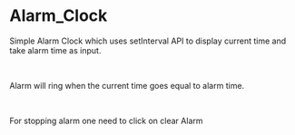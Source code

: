 # Alarm_Clock
<p>Simple Alarm Clock which uses setInterval API to display current time and take alarm time as input.</p><br>
<p>Alarm will ring when the current time goes equal to alarm time.</p><br>
<p>For stopping alarm one need to click on clear Alarm</p>
